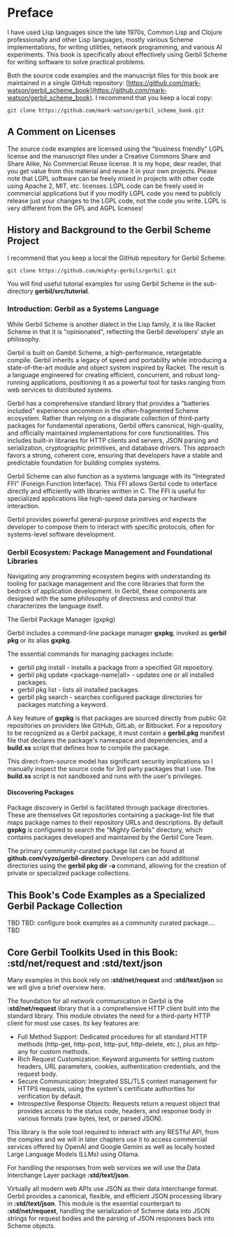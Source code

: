 # Preface

I have used Lisp languages since the late 1970s, Common Lisp and Clojure professionally and other Lisp languages, mostly various Scheme implementations, for writing utilities, network programming, and various AI experiments. This book is specifically about effectively using Gerbil Scheme for writing software to solve practical problems.

Both the source code examples and the manuscript files for this book are maintained in a single GitHub repository: [https://github.com/mark-watson/gerbil_scheme_book](https://github.com/mark-watson/gerbil_scheme_book). I recommend that you keep a local copy:

    git clone https://github.com/mark-watson/gerbil_scheme_book.git

## A Comment on Licenses

The source code examples are licensed using the "business friendly" LGPL license and the manuscript files under a Creative Commons Share and Share Alike, No Commercial Reuse license. It is my hope, dear reader, that you get value from this material and reuse it in your own projects. Please note that LGPL software can be freely mixed in projects with other code using Apache 2, MIT, etc. licenses. LGPL code can be freely used in commercial applications but if you modify LGPL code you need to publicly release just your changes to the LGPL code, not the code you write. LGPL is very different from the GPL and AGPL licenses!

## History and Background to the Gerbil Scheme Project

I recommend that you keep a local the GitHub repository for Gerbil Scheme:

    git clone https://github.com/mighty-gerbils/gerbil.git
    
You will find useful tutorial examples for using Gerbil Scheme in the sub-directory **gerbil/src/tutorial**.

### Introduction: Gerbil as a Systems Language

While Gerbil Scheme is another dialect in the Lisp family, it is like Racket Scheme in that it is "opinionated", reflecting the Gerbil developers'  style an philosophy.

Gerbil is built on Gambit Scheme, a high-performance, retargetable compile.  Gerbil inherits a legacy of speed and portability while introducing a state-of-the-art module and object system inspired by Racket. The result is a language engineered for creating efficient, concurrent, and robust long-running applications, positioning it as a powerful tool for tasks ranging from web services to distributed systems.

Gerbil has a comprehensive standard library that provides a "batteries included" experience uncommon in the often-fragmented Scheme ecosystem. Rather than relying on a disparate collection of third-party packages for fundamental operations, Gerbil offers canonical, high-quality, and officially maintained implementations for core functionalities. This includes built-in libraries for HTTP clients and servers, JSON parsing and serialization, cryptographic primitives, and database drivers. This approach favors a strong, coherent core, ensuring that developers have a stable and predictable foundation for building complex systems.

Gerbil Scheme can also function as a systems language with its "Integrated FFI" (Foreign Function Interface). This FFI allows Gerbil code to interface directly and efficiently with libraries written in C. The FFI is useful for specialized applications like high-speed data parsing or hardware interaction.

Gerbil provides powerful general-purpose primitives and expects the developer to compose them to interact with specific protocols, often for systems-level software development.

### Gerbil Ecosystem: Package Management and Foundational Libraries

Navigating any programming ecosystem begins with understanding its tooling for package management and the core libraries that form the bedrock of application development. In Gerbil, these components are designed with the same philosophy of directness and control that characterizes the language itself.

The Gerbil Package Manager (gxpkg)

Gerbil includes a command-line package manager **gxpkg**, invoked as **gerbil pkg** or its alias **gxpkg**.

The essential commands for managing packages include:

- gerbil pkg install <package-url> - installs a package from a specified Git repository.
- gerbil pkg update <package-name|all> - updates one or all installed packages.
- gerbil pkg list - lists all installed packages.
- gerbil pkg search <keyword> - searches configured package directories for packages matching a keyword.

A key feature of **gxpkg** is that packages are sourced directly from public Git repositories on providers like GitHub, GitLab, or Bitbucket. For a repository to be recognized as a Gerbil package, it must contain a **gerbil.pkg** manifest file that declares the package's namespace and dependencies, and a **build.ss** script that defines how to compile the package. 

This direct-from-source model has significant security implications so I manually inspect the source code for 3rd party packages that I use. The **build.ss** script is not sandboxed and runs with the user's privileges.

#### Discovering Packages

Package discovery in Gerbil is facilitated through package directories. These are themselves Git repositories containing a package-list file that maps package names to their repository URLs and descriptions. By default **gxpkg** is configured to search the "Mighty Gerbils" directory, which contains packages developed and maintained by the Gerbil Core Team. 

The primary community-curated package list can be found at **github.com/vyzo/gerbil-directory**. Developers can add additional directories using the 
**gerbil pkg dir -a <directory-repo-or-url>** command, allowing for the creation of private or specialized package collections.

## This Book's Code Examples as a Specialized Gerbil Package Collection

TBD
TBD: configure book examples as a community curated package....
TBD

## Core Gerbil Toolkits Used in this Book: :std/net/request and :std/text/json

Many examples in this book rely on **:std/net/request** and **:std/text/json** so we will give a brief overview here.

The foundation for all network communication in Gerbil is the **:std/net/request** library that is  a comprehensive HTTP client built into the standard library. This module obviates the need for a third-party HTTP client for most use cases. Its key features are:

- Full Method Support: Dedicated procedures for all standard HTTP methods (http-get, http-post, http-put, http-delete, etc.), plus an http-any for custom methods.
- Rich Request Customization: Keyword arguments for setting custom headers, URL parameters, cookies, authentication credentials, and the request body.
- Secure Communication: Integrated SSL/TLS context management for HTTPS requests, using the system's certificate authorities for verification by default. 
- Introspective Response Objects: Requests return a request object that provides access to the status code, headers, and response body in various formats (raw bytes, text, or parsed JSON).

This library is the sole tool required to interact with any RESTful API, from the complex and we will in later chapters use it to access commercial services offered by OpenAI and Google Gemini as well as locally hosted Large Language Models (LLMs) using Ollama.

For handling the responses from web services we will use the Data Interchange Layer package **:std/text/json**.

Virtually all modern web APIs use JSON as their data interchange format. Gerbil provides a canonical, flexible, and efficient JSON processing library in **:std/text/json**. This module is the essential counterpart to **:std/net/request**, handling the serialization of Scheme data into JSON strings for request bodies and the parsing of JSON responses back into Scheme objects.
